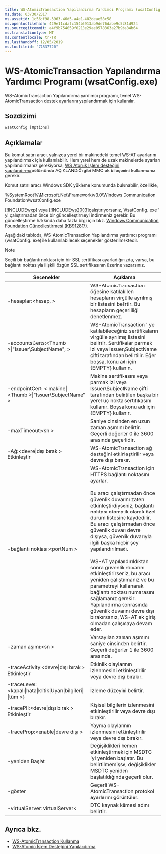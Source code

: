 ```yaml
---
title: WS-AtomicTransaction Yapılandırma Yardımcı Programı (wsatConfig.exe)
ms.date: 03/30/2017
ms.assetid: 1c56cf98-3963-46d5-a4e1-482deae58c58
ms.openlocfilehash: 429e11cdafc154b6913ab9de76dabe9c5b81d924
ms.sourcegitcommit: a4f9b754059f0210e29ae0578363a27b9ba84b64
ms.translationtype: MT
ms.contentlocale: tr-TR
ms.lasthandoff: 12/05/2019
ms.locfileid: "74837720"
---
```

# <a name="ws-atomictransaction-configuration-utility-wsatconfigexe"></a>WS-AtomicTransaction Yapılandırma Yardımcı Programı (wsatConfig.exe)
WS-AtomicTransaction Yapılandırma yardımcı programı, temel WS-AtomicTransaction destek ayarlarını yapılandırmak için kullanılır.  
  
## <a name="syntax"></a>Sözdizimi  
  
```console  
wsatConfig [Options]  
```  
  
## <a name="remarks"></a>Açıklamalar  
 Bu komut satırı aracı, yalnızca yerel bir makinedeki temel WS-AT ayarlarını yapılandırmak için kullanılabilir. Hem yerel hem de uzak makinelerde ayarları yapılandırmanız gerekiyorsa, [WS Atomik Işlem desteğini yapılandırma](./feature-details/configuring-ws-atomic-transaction-support.md)bölümünde AÇıKLANDıĞı gibi MMC ek bileşenini kullanmanız gerekir.  
  
 Komut satırı aracı, Windows SDK yükleme konumunda bulunabilir, özellikle,  
  
 %SystemRoot%\Microsoft.Net\Framework\v3.0\Windows Communication Foundation\wsatConfig.exe  
  
 [!INCLUDE[wxp](../../../includes/wxp-md.md)] veya [!INCLUDE[ws2003](../../../includes/ws2003-md.md)]çalıştırıyorsanız, WsatConfig. exe ' yi çalıştırmadan önce bir güncelleştirmeyi indirmeniz gerekir. Bu güncelleştirme hakkında daha fazla bilgi için bkz. [Windows Communication Foundation Güncelleştirmesi (KB912817)](https://www.microsoft.com/download/details.aspx?id=21520).  
  
 Aşağıdaki tabloda, WS-AtomicTransaction Yapılandırma yardımcı programı (wsatConfig. exe) ile kullanılabilecek seçenekler gösterilmektedir.  
  
> [!NOTE]
> Seçili bir bağlantı noktası için bir SSL sertifikası ayarladığınızda, varsa, bu bağlantı noktasıyla ilişkili özgün SSL sertifikasının üzerine yazarsınız.  
  
|Seçenekler|Açıklama|  
|-------------|-----------------|  
|-hesaplar:\<hesap, >|WS-AtomicTransaction öğesine katılabilen hesapların virgülle ayrılmış bir listesini belirtir. Bu hesapların geçerliliği denetlenmez.|  
|-accountsCerts:\<Thumb >&#124;"Issuer\SubjectName", >|WS-AtomicTransaction ' ye katılabileceğiniz sertifikaların virgülle ayrılmış listesini belirtir. Sertifikalar parmak izi veya Issuer\SubjectName çifti tarafından belirtilir. Eğer boşsa, konu adı için {EMPTY} kullanın.|  
|-endpointCert: < makine&#124;\<Thumb >&#124;"Issuer\SubjectName" >|Makine sertifikasını veya parmak izi veya Issuer\SubjectName çifti tarafından belirtilen başka bir yerel uç nokta sertifikasını kullanır. Boşsa konu adı için {EMPTY} kullanır.|  
|-maxTimeout:\<sn >|Saniye cinsinden en uzun zaman aşımını belirtir. Geçerli değerler 0 ile 3600 arasında geçerlidir.|  
|-Ağ:\<devre&#124;dışı bırak > Etkinleştir|WS-AtomicTransaction ağ desteğini etkinleştirilir veya devre dışı bırakır.|  
|-bağlantı noktası:\<portNum >|WS-AtomicTransaction için HTTPS bağlantı noktasını ayarlar.<br /><br /> Bu aracı çalıştırmadan önce güvenlik duvarını zaten etkinleştirdiyseniz, bağlantı noktası otomatik olarak özel durum listesine kaydedilir. Bu aracı çalıştırmadan önce güvenlik duvarı devre dışıysa, güvenlik duvarıyla ilgili başka hiçbir şey yapılandırılmadı.<br /><br /> WS-AT yapılandırıldıktan sonra güvenlik duvarını etkinleştirirseniz, bu aracı yeniden çalıştırmanız ve bu parametreyi kullanarak bağlantı noktası numarasını sağlamanız gerekir. Yapılandırma sonrasında güvenlik duvarını devre dışı bırakırsanız, WS-AT ek giriş olmadan çalışmaya devam eder.|  
|-zaman aşımı:\<sn >|Varsayılan zaman aşımını saniye cinsinden belirtir. Geçerli değerler 1 ile 3600 arasında.|  
|-traceActivity:\<devre&#124;dışı bırak > Etkinleştir|Etkinlik olaylarının izlenmesini etkinleştirilir veya devre dışı bırakır.|  
|-traceLevel:\<kapalı&#124;hata&#124;kritik&#124;Uyarı&#124;bilgileri&#124; &#124;tüm >}|İzleme düzeyini belirtir.|  
|-tracePII:\<devre&#124;dışı bırak > Etkinleştir|Kişisel bilgilerin izlenmesini etkinleştirilir veya devre dışı bırakır.|  
|-traceProp:\<enable&#124;devre dışı >|Yayma olaylarının izlenmesini etkinleştirilir veya devre dışı bırakır.|  
|-yeniden Başlat|Değişiklikleri hemen etkinleştirmek için MSDTC 'yi yeniden başlatır. Bu belirtilmemişse, değişiklikler MSDTC yeniden başlatıldığında geçerli olur.|  
|-göster|Geçerli WS-AtomicTransaction protokol ayarlarını görüntüler.|  
|-virtualServer: virtualServer\<|DTC kaynak kümesi adını belirtir.|  
  
## <a name="see-also"></a>Ayrıca bkz.

- [WS-AtomicTransaction Kullanma](./feature-details/using-ws-atomictransaction.md)
- [WS-Atomic İşlem Desteğini Yapılandırma](./feature-details/configuring-ws-atomic-transaction-support.md)
